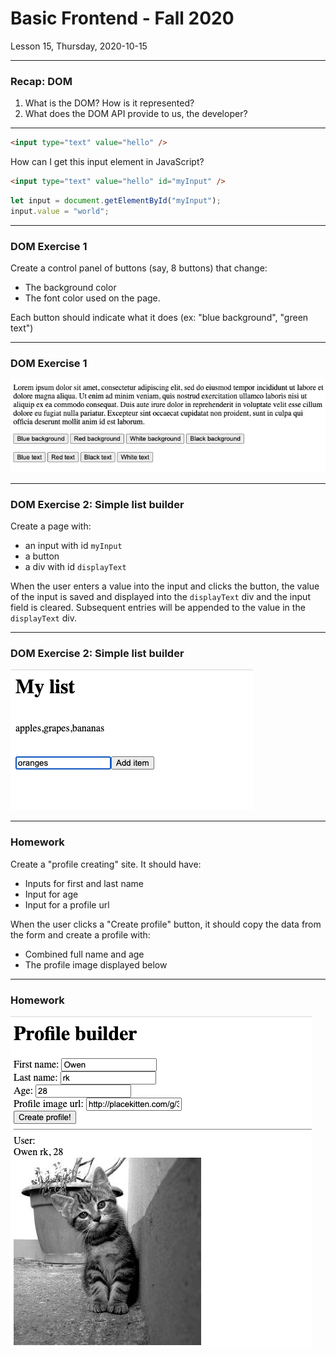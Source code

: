 <!-- .slide: id="lesson15" -->

# Basic Frontend - Fall 2020

Lesson 15, Thursday, 2020-10-15

---

### Recap: DOM

1. What is the DOM? How is it represented?
1. What does the DOM API provide to us, the developer?

---


```html
<input type="text" value="hello" />
```
How can I get this input element in JavaScript?

```html
<input type="text" value="hello" id="myInput" />
```
<!-- .element: class="fragment" -->

```js
let input = document.getElementById("myInput");
input.value = "world";
```
<!-- .element: class="fragment" -->

---

### DOM Exercise 1

Create a control panel of buttons (say, 8 buttons) that change:
* The background color
* The font color used on the page.

Each button should indicate what it does (ex: "blue background", "green text")

---

### DOM Exercise 1

![Example](images/lesson-15-exercise-1.png)

---

### DOM Exercise 2: Simple list builder

Create a page with:
 * an input with id `myInput`
 * a button
 * a div with id `displayText`

When the user enters a value into the input and clicks the button, the value of the input is saved and displayed into the `displayText` div and the input field is cleared. Subsequent entries will be appended to the value in the `displayText` div.

---

### DOM Exercise 2: Simple list builder

![Example](images/lesson-15-exercise-2.png)

---

### Homework

Create a "profile creating" site. It should have:
* Inputs for first and last name
* Input for age
* Input for a profile url

When the user clicks a "Create profile" button, it should copy the data from the form and create a profile with:
* Combined full name and age
* The profile image displayed below

---

### Homework

![Example](images/lesson-15-homework.png)
